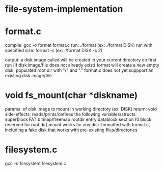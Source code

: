 # file-system-implementation

format.c
====================================================================================
compile: gcc -o format format.c
run: ./format <filename> 
  (ex: ./format DISK)
run with specified size: format <filename> -s <num MB requested> 
  (ex: ./format DISK -s 2)

output: a disk image called <filename> will be created in your current directory
        on first run (if disk image/file does not already exist) format will create a          new empty disk, populated root dir with "/" and "."
        format.c does not yet suppport an existing disk image/file
        
void fs_mount(char *diskname)
====================================================================================
params: <filename> of disk image to mount in working directory  (ex: DISK)
return: void
side-effects: reads/prints/defines the following variables/structs:  superblock
                                                                     FAT
                                                                     bitmap/freemap
                                                                     rootdir entry
                                                                     datablock section                                                                       (0 block                                                                               reserved for                                                                           root dir)
mount works for any disk formatted with format.c, including a fake disk that works with pre-existing files/directories


filesystem.c
====================================================================================
gcc -o filesystem filesystem.c

<!-- With fake_disk: -->
<!-- FAT:
      0 | 0 |
      1 | 5 |
      2 | 0 |
      3 | 4 |
      4 | 0 |
      5 | 0 |
      6 |   |
-->

<!-- Data Section:
      ______________________________________________________________________
      | folder 1, folder 1, file1.txt | folder_a | EOF | Hello | EOF | EOF |
      ----------------------------------------------------------------------
                      0                     1       2      3      4      5
 -->